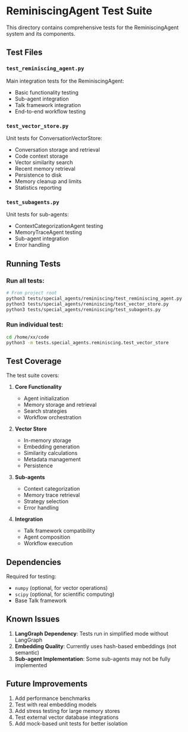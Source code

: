 # ReminiscingAgent Test Suite

This directory contains comprehensive tests for the ReminiscingAgent system and its components.

## Test Files

### `test_reminiscing_agent.py`
Main integration tests for the ReminiscingAgent:
- Basic functionality testing
- Sub-agent integration
- Talk framework integration
- End-to-end workflow testing

### `test_vector_store.py`
Unit tests for ConversationVectorStore:
- Conversation storage and retrieval
- Code context storage
- Vector similarity search
- Recent memory retrieval
- Persistence to disk
- Memory cleanup and limits
- Statistics reporting

### `test_subagents.py`
Unit tests for sub-agents:
- ContextCategorizationAgent testing
- MemoryTraceAgent testing
- Sub-agent integration
- Error handling

## Running Tests

### Run all tests:
```bash
# From project root
python3 tests/special_agents/reminiscing/test_reminiscing_agent.py
python3 tests/special_agents/reminiscing/test_vector_store.py
python3 tests/special_agents/reminiscing/test_subagents.py
```

### Run individual test:
```bash
cd /home/xx/code
python3 -m tests.special_agents.reminiscing.test_vector_store
```

## Test Coverage

The test suite covers:

1. **Core Functionality**
   - Agent initialization
   - Memory storage and retrieval
   - Search strategies
   - Workflow orchestration

2. **Vector Store**
   - In-memory storage
   - Embedding generation
   - Similarity calculations
   - Metadata management
   - Persistence

3. **Sub-agents**
   - Context categorization
   - Memory trace retrieval
   - Strategy selection
   - Error handling

4. **Integration**
   - Talk framework compatibility
   - Agent composition
   - Workflow execution

## Dependencies

Required for testing:
- `numpy` (optional, for vector operations)
- `scipy` (optional, for scientific computing)
- Base Talk framework

## Known Issues

1. **LangGraph Dependency**: Tests run in simplified mode without LangGraph
2. **Embedding Quality**: Currently uses hash-based embeddings (not semantic)
3. **Sub-agent Implementation**: Some sub-agents may not be fully implemented

## Future Improvements

1. Add performance benchmarks
2. Test with real embedding models
3. Add stress testing for large memory stores
4. Test external vector database integrations
5. Add mock-based unit tests for better isolation